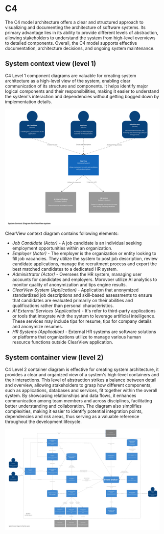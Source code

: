 # C4

The C4 model architecture offers a clear and structured approach to visualizing and documenting the architecture of software systems. Its primary advantage lies in its ability to provide different levels of abstraction, allowing stakeholders to understand the system from high-level overviews to detailed components. Overall, the C4 model supports effective documentation, architecture decisions, and ongoing system maintenance.

## System context view (level 1)

C4 Level 1 component diagrams are valuable for creating system architecture as a high-level view of the system, 
enabling clear communication of its structure and components. It helps identify major logical components and their responsibilities, 
making it easier to understand the system's interaction and dependencies without getting bogged down by implementation details. 

<img src="images/C4-L1.png" />

ClearView context diagram contains following elements:

* *Job Candidate (Actor)*  - A job candidate is an individual seeking employment opportunities within an organization. 
* *Employer (Actor)*  - The employer is the organization or entity looking to fill job vacancies. They utilize the system 
to post job description, review candidate applications, manage the recruitment process and export the best matched candidates to a dedicated HR system.
* *Administrator (Actor)* - Oversees the HR system, managing user accounts for candidates and employers. Morovoer utilize AI analytics to monitor quality of anonymization and tips engine results.
* *ClearView System (Application)* - Application that anonymized standardized job descriptions and skill-based assessments to ensure that candidates are evaluated primarily on their abilities and qualifications rather than personal characteristics.
* *AI External Services (Application)* - It's refer to third-party applications or tools that integrate 
with the system to leverage artificial intelligence. These services may include tips for resume, tips for company details and anonymize resumes.
* *HR Systems (Application)* - External HR systems are software solutions or platforms that organizations utilize to manage various human resource functions outside ClearView application.

## System container view (level 2)

C4 Level 2 container diagram is effective for creating system architecture, it provides a clear and organized view 
of a system's high-level containers and their interactions. This level of abstraction strikes a balance between detail and overview, 
allowing stakeholders to grasp how different components, such as applications, databases and services, fit together within the overall 
system. By showcasing relationships and data flows, it enhances communication among team members and across disciplines, facilitating 
better understanding and collaboration. The diagram also simplifies complexities, making it easier to identify potential integration points, 
dependencies and risk areas, thus serving as a valuable reference throughout the development lifecycle.

<img src="images/C4-L2.jpg" />
